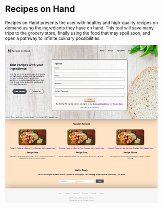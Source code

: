 # Recipes on Hand
 Recipes on Hand presents the user with healthy and high-quality recipes on demand using the ingredients they have on hand. This tool will save many trips to the grocery store, finally using the food that may spoil soon, and open a pathway to infinite culinary possibilities.

<img src="./assets/img/homepage.png" alt="PreLearn Homepage" width="500"/>
